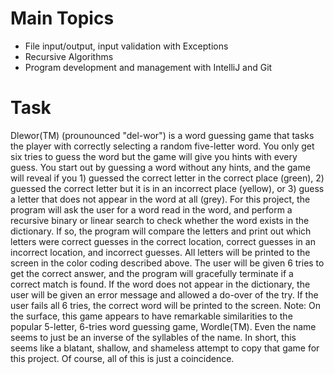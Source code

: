 # Main Topics
- File input/output, input validation with Exceptions
- Recursive Algorithms
- Program development and management with IntelliJ and Git

# Task
Dlewor(TM) (prounounced "del-wor") is a word guessing game that tasks the player with correctly selecting a random five-letter word. You only get six tries to guess the word but the game will give you hints with every guess.
You start out by guessing a word without any hints, and the game will
reveal if you 1) guessed the correct letter in the correct place (green), 2)
guessed the correct letter but it is in an incorrect place (yellow), or 3) guess
a letter that does not appear in the word at all (grey).
For this project, the program will ask the user for a word read in the word,
and perform a recursive binary or linear search to check whether the word
exists in the dictionary. If so, the program will compare the letters and print
out which letters were correct guesses in the correct location, correct guesses
in an incorrect location, and incorrect guesses. All letters will be printed
to the screen in the color coding described above. The user will be given 6
tries to get the correct answer, and the program will gracefully terminate if
a correct match is found. If the word does not appear in the dictionary, the
user will be given an error message and allowed a do-over of the try. If the
user fails all 6 tries, the correct word will be printed to the screen.
Note: On the surface, this game appears to have remarkable similarities
to the popular 5-letter, 6-tries word guessing game, Wordle(TM). Even the
name seems to just be an inverse of the syllables of the name. In short, this
seems like a blatant, shallow, and shameless attempt to copy that game for
this project. Of course, all of this is just a coincidence.
